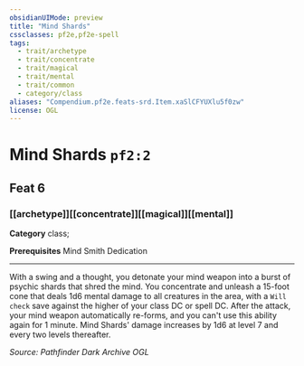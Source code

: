 ```yaml
---
obsidianUIMode: preview
title: "Mind Shards"
cssclasses: pf2e,pf2e-spell
tags:
  - trait/archetype
  - trait/concentrate
  - trait/magical
  - trait/mental
  - trait/common
  - category/class
aliases: "Compendium.pf2e.feats-srd.Item.xaSlCFYUXlu5f0zw"
license: OGL
---
```

# Mind Shards `pf2:2`
## Feat 6
### [[archetype]][[concentrate]][[magical]][[mental]]

**Category** class; 



**Prerequisites** Mind Smith Dedication
* * *
With a swing and a thought, you detonate your mind weapon into a burst of psychic shards that shred the mind. You concentrate and unleash a 15-foot cone that deals 1d6 mental damage to all creatures in the area, with a `Will check` save against the higher of your class DC or spell DC. After the attack, your mind weapon automatically re-forms, and you can't use this ability again for 1 minute. Mind Shards' damage increases by 1d6 at level 7 and every two levels thereafter.

*Source: Pathfinder Dark Archive*
*OGL*